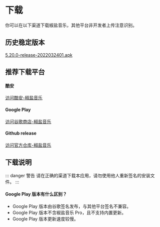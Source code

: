 # 下载

你可以在以下渠道下载椒盐音乐，其他平台非开发者上传注意识别。

## 历史稳定版本

[5.20.0-release-2022032401.apk](https://foyou.lanzouf.com/iJh8e0324v9a)

## 推荐下载平台

#### 酷安

[访问酷安-椒盐音乐](https://www.coolapk.com/apk/284064)

#### Google Play

[访问谷歌商店-椒盐音乐](https://play.google.com/store/apps/details?id=com.salt.music)

#### Github release

[访问官方仓库-椒盐音乐](https://github.com/Moriafly/SaltPlayerSource/releases)

## 下载说明

::: danger 警告
请在正确的渠道下载本应用，请勿使用他人重新签名的安装文件。
:::

#### Google Play 版本有什么区别？

- Google Play 版本由谷歌签名发布，与其他平台签名不兼容。
- Google Play 版本不含椒盐音乐 Pro，且不支持内置更新。
- Google Play 版本更新速度较慢。